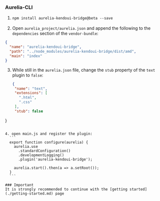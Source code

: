 ### Aurelia-CLI
1. `npm install aurelia-kendoui-bridge@beta --save`
<br><br>
2. Open `aurelia_project/aurelia.json` and append the following to the `dependencies` section of the `vendor-bundle`:

  ```json
{
    "name": "aurelia-kendoui-bridge",
    "path": "../node_modules/aurelia-kendoui-bridge/dist/amd",
    "main": "index"
}
```

3. While still in the `aurelia.json` file, change the `stub` property of the `text` plugin to `false`:
   ```json
   {
    "name": "text",
    "extensions": [
      ".html",
      ".css"
    ],
    "stub": false
  }
  ```

4. open main.js and register the plugin:
    ```
    export function configure(aurelia) {
      aurelia.use
        .standardConfiguration()
        .developmentLogging()
        .plugin('aurelia-kendoui-bridge');

      aurelia.start().then(a => a.setRoot());
    }
    ```

### Important
It is strongly recommended to continue with the [getting started](./getting-started.md) page

